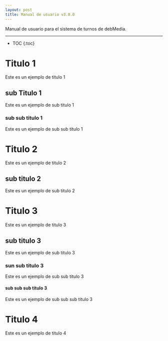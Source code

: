 ```yaml
---
layout: post
title: Manual de usuario v3.0.0
---
```


Manual de usuario para el sistema de turnos de debMedia.

---

* TOC
{:toc}


# Titulo 1

Este es un ejemplo de titulo 1

## sub Titulo 1

Este es un ejemplo de sub titulo 1

### sub sub titulo 1

Este es un ejemplo de sub sub titulo 1

# Titulo 2

Este es un ejemplo de titulo 2

## sub titulo 2

Este es un ejemplo de sub titulo 2

# Titulo 3

Este es un ejemplo de titulo 3

## sub titulo 3

Este es un ejemplo de sub titulo 3

### sun sub titulo 3

Este es un ejemplo de sub sub titulo 3

#### sub sub sub titulo 3

Este es un ejemplo de sub sub sub titulo 3

# Titulo 4

Este es un ejemplo de titulo 4


